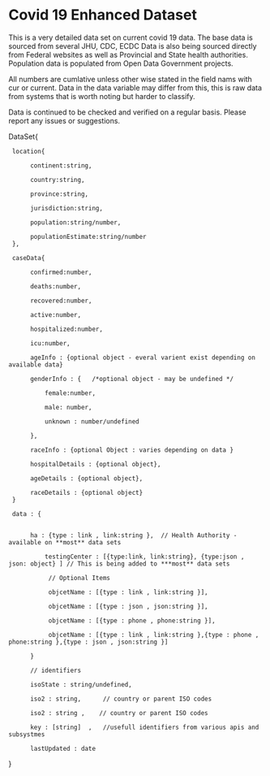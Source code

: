 # Covid 19 Enhanced Dataset

This is a very detailed data set on current covid 19 data. The  base data is sourced from several JHU, CDC, ECDC
Data is also being sourced directly from Federal websites as well as Provincial and State health authorities. Population data is populated from Open Data Government projects.

All numbers are cumlative unless other wise stated in the field nams with cur or current. Data in the data variable may differ from this, this is raw data from systems that is worth noting but harder to classify.

Data is continued to be checked and verified on a regular basis. Please report any issues or suggestions. 


DataSet{

     location{

          continent:string,

          country:string,

          province:string,

          jurisdiction:string,

          population:string/number,
          
          populationEstimate:string/number
     },
     
     caseData{
     
          confirmed:number,
          
          deaths:number,
          
          recovered:number,
          
          active:number,
          
          hospitalized:number,
          
          icu:number,
          
          ageInfo : {optional object - everal varient exist depending on available data}
          
          genderInfo : {   /*optional object - may be undefined */
              
              female:number,
              
              male: number,
              
              unknown : number/undefined
              
          },
          
          raceInfo : {optional Object : varies depending on data }
          
          hospitalDetails : {optional object},
          
          ageDetails : {optional object},
          
          raceDetails : {optional object}
     }
          
     data : {
          
               
          ha : {type : link , link:string },  // Health Authority -  available on **most** data sets
               
              testingCenter : [{type:link, link:string}, {type:json , json: object} ] // This is being added to ***most** data sets
               
               // Optional Items
          
               objcetName : [{type : link , link:string }],
          
               objcetName : [{type : json , json:string }],
          
               objcetName : [{type : phone , phone:string }],
          
               objcetName : [{type : link , link:string },{type : phone , phone:string },{type : json , json:string }]
          
          }
          
          // identifiers
          
          isoState : string/undefined,
          
          iso2 : string,      // country or parent ISO codes
          
          iso2 : string ,    // country or parent ISO codes
          
          key : [string]  ,   //usefull identifiers from various apis and subsystmes
          
          lastUpdated : date
  
  }
